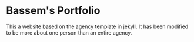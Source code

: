 Bassem's Portfolio
====================

This a website based on the agency template in jekyll. It has been modified to be more about one person than an entire agency.
